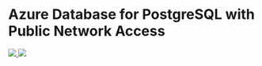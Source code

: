 # Azure Database for PostgreSQL with Public Network Access


<a href="https://portal.azure.com/#create/Microsoft.Template/uri/https%3A%2F%2Fraw.githubusercontent.com%2FAzure%2Fazure-postgresql%2Fmaster%2Farm-templates%2FExampleWithPublicNetworkAccess%2Ftemplate.json" target="_blank">
    <img src="http://azuredeploy.net/deploybutton.png" />
</a>
<a href="http://armviz.io/#/?load=https%3A%2F%2Fraw.githubusercontent.com%2FAzure%2Fazure-postgresql%2Fmaster%2Farm-templates%2FExampleWithPublicNetworkAccess%2Ftemplate.json" target="_blank">
    <img src="http://armviz.io/visualizebutton.png"/>
</a>
